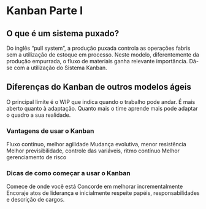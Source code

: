 # Kanban Parte I
## O que é um sistema puxado?

Do inglês “pull system”, a produção puxada controla as operações fabris sem a utilização de estoque em processo. Neste modelo, diferentemente da produção empurrada, o fluxo de materiais ganha relevante importância. Dá-se com a utilização do Sistema Kanban.

## Diferenças do Kanban de outros modelos ágeis

O principal limite é o WIP que indica quando o trabalho pode andar.
É mais aberto quanto à adaptação. Quanto mais o time aprende mais pode adaptar o quadro a sua realidade.

### Vantagens de usar o Kanban

Fluxo contínuo, melhor agilidade
Mudança evolutiva, menor resistência
Melhor previsibilidade, controle das variáveis, ritmo contínuo
Melhor gerenciamento de risco

### Dicas de como começar a usar o Kanban

Comece de onde você está
Concorde em melhorar incrementalmente
Encoraje atos de liderança e inicialmente respeite papéis, responsabilidades e descrição de cargos.
